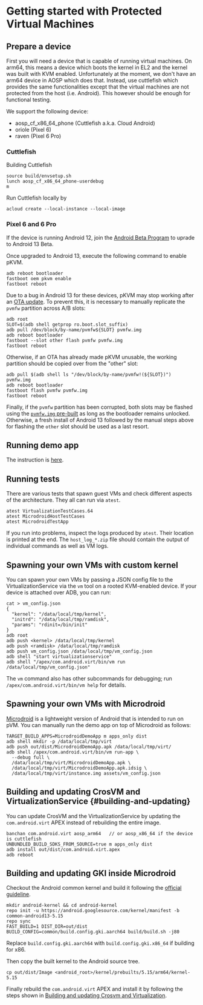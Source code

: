 # Getting started with Protected Virtual Machines

## Prepare a device

First you will need a device that is capable of running virtual machines. On arm64, this means a
device which boots the kernel in EL2 and the kernel was built with KVM enabled. Unfortunately at the
moment, we don't have an arm64 device in AOSP which does that. Instead, use cuttlefish which
provides the same functionalities except that the virtual machines are not protected from the host
(i.e. Android). This however should be enough for functional testing.

We support the following device:

* aosp_cf_x86_64_phone (Cuttlefish a.k.a. Cloud Android)
* oriole (Pixel 6)
* raven (Pixel 6 Pro)

### Cuttlefish

Building Cuttlefish

```shell
source build/envsetup.sh
lunch aosp_cf_x86_64_phone-userdebug
m
```

Run Cuttlefish locally by

```shell
acloud create --local-instance --local-image
```

### Pixel 6 and 6 Pro

If the device is running Android 12, join the [Android Beta
Program](https://www.google.com/android/beta) to uprade to Android 13 Beta.

Once upgraded to Android 13, execute the following command to enable pKVM.

```shell
adb reboot bootloader
fastboot oem pkvm enable
fastboot reboot
```

Due to a bug in Android 13 for these devices, pKVM may stop working after an
[OTA update](https://source.android.com/devices/tech/ota). To prevent this, it
is necessary to manually replicate the `pvmfw` partition across A/B slots:

```shell
adb root
SLOT=$(adb shell getprop ro.boot.slot_suffix)
adb pull /dev/block/by-name/pvmfw${SLOT} pvmfw.img
adb reboot bootloader
fastboot --slot other flash pvmfw pvmfw.img
fastboot reboot
```

Otherwise, if an OTA has already made pKVM unusable, the working partition
should be copied over from the "other" slot:

```shell
adb pull $(adb shell ls "/dev/block/by-name/pvmfw!(${SLOT})") pvmfw.img
adb reboot bootloader
fastboot flash pvmfw pvmfw.img
fastboot reboot
```

Finally, if the `pvmfw` partition has been corrupted, both slots may be flashed
using the [`pvmfw.img` pre-built](https://android.googlesource.com/platform/packages/modules/Virtualization/+/refs/heads/master/pvmfw/pvmfw.img)
as long as the bootloader remains unlocked. Otherwise, a fresh install of
Android 13 followed by the manual steps above for flashing the `other` slot
should be used as a last resort.

## Running demo app

The instruction is [here](../../demo/README.md).

## Running tests

There are various tests that spawn guest VMs and check different aspects of the architecture. They
all can run via `atest`.

```shell
atest VirtualizationTestCases.64
atest MicrodroidHostTestCases
atest MicrodroidTestApp
```

If you run into problems, inspect the logs produced by `atest`. Their location is printed at the
end. The `host_log_*.zip` file should contain the output of individual commands as well as VM logs.

## Spawning your own VMs with custom kernel

You can spawn your own VMs by passing a JSON config file to the VirtualizationService via the `vm`
tool on a rooted KVM-enabled device. If your device is attached over ADB, you can run:

```shell
cat > vm_config.json
{
  "kernel": "/data/local/tmp/kernel",
  "initrd": "/data/local/tmp/ramdisk",
  "params": "rdinit=/bin/init"
}
adb root
adb push <kernel> /data/local/tmp/kernel
adb push <ramdisk> /data/local/tmp/ramdisk
adb push vm_config.json /data/local/tmp/vm_config.json
adb shell "start virtualizationservice"
adb shell "/apex/com.android.virt/bin/vm run /data/local/tmp/vm_config.json"
```

The `vm` command also has other subcommands for debugging; run `/apex/com.android.virt/bin/vm help`
for details.

## Spawning your own VMs with Microdroid

[Microdroid](../../microdroid/README.md) is a lightweight version of Android that is intended to run
on pVM. You can manually run the demo app on top of Microdroid as follows:

```shell
TARGET_BUILD_APPS=MicrodroidDemoApp m apps_only dist
adb shell mkdir -p /data/local/tmp/virt
adb push out/dist/MicrodroidDemoApp.apk /data/local/tmp/virt/
adb shell /apex/com.android.virt/bin/vm run-app \
  --debug full \
  /data/local/tmp/virt/MicrodroidDemoApp.apk \
  /data/local/tmp/virt/MicrodroidDemoApp.apk.idsig \
  /data/local/tmp/virt/instance.img assets/vm_config.json
```

## Building and updating CrosVM and VirtualizationService {#building-and-updating}

You can update CrosVM and the VirtualizationService by updating the `com.android.virt` APEX instead
of rebuilding the entire image.

```shell
banchan com.android.virt aosp_arm64   // or aosp_x86_64 if the device is cuttlefish
UNBUNDLED_BUILD_SDKS_FROM_SOURCE=true m apps_only dist
adb install out/dist/com.android.virt.apex
adb reboot
```

## Building and updating GKI inside Microdroid

Checkout the Android common kernel and build it following the [official
guideline](https://source.android.com/setup/build/building-kernels).

```shell
mkdir android-kernel && cd android-kernel
repo init -u https://android.googlesource.com/kernel/manifest -b common-android13-5.15
repo sync
FAST_BUILD=1 DIST_DIR=out/dist BUILD_CONFIG=common/build.config.gki.aarch64 build/build.sh -j80
```

Replace `build.config.gki.aarch64` with `build.config.gki.x86_64` if building
for x86.

Then copy the built kernel to the Android source tree.

```
cp out/dist/Image <android_root>/kernel/prebuilts/5.15/arm64/kernel-5.15
```

Finally rebuild the `com.android.virt` APEX and install it by following the
steps shown in [Building and updating Crosvm and
Virtualization](#building-and-updating).

